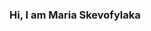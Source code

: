 ### Hi, I am Maria Skevofylaka

<!--
**mariaskv/mariaskv** is a ✨ _special_ ✨ repository because its `README.md` (this file) appears on your GitHub profile.

Here are some ideas to get you started:

I am an undergraduate student with a strong background in Data Structures and Algorithms and 4 years of coding experience. I like building software
following good programming practices and I am interested in computer security, blockchain technology and web application development. I am
also approachable, a good listener, a fast learner and I love to collaborate with others.


- 🔭 I’m currently working on ...
- 🌱 I’m currently learning ...
- 👯 I’m looking to collaborate on ...
- 🤔 I’m looking for help with ...
- 💬 Ask me about ...
- 📫 How to reach me: ...
- 😄 Pronouns: ...
- ⚡ Fun fact: ...
-->
